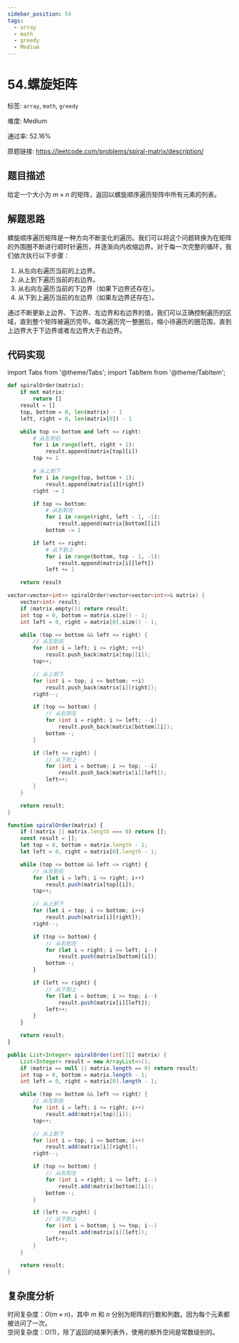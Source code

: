 ```yaml
---
sidebar_position: 54
tags:
  - array
  - math
  - greedy
  - Medium
---
```


# 54.螺旋矩阵

标签: `array`, `math`, `greedy`

难度: Medium

通过率: 52.16%

原题链接: https://leetcode.com/problems/spiral-matrix/description/

## 题目描述
给定一个大小为 $m \times n$ 的矩阵，返回以螺旋顺序遍历矩阵中所有元素的列表。

## 解题思路
螺旋顺序遍历矩阵是一种方向不断变化的遍历。我们可以将这个问题转换为在矩阵的外围圈不断进行顺时针遍历，并逐渐向内收缩边界。对于每一次完整的循环，我们依次执行以下步骤：  
1. 从左向右遍历当前的上边界。
2. 从上到下遍历当前的右边界。
3. 从右向左遍历当前的下边界（如果下边界还存在）。
4. 从下到上遍历当前的左边界（如果左边界还存在）。

通过不断更新上边界、下边界、左边界和右边界的值，我们可以正确控制遍历的区域，直到整个矩阵被遍历完毕。每次遍历完一整圈后，缩小待遍历的圈范围，直到上边界大于下边界或者左边界大于右边界。

## 代码实现
import Tabs from '@theme/Tabs';
import TabItem from '@theme/TabItem';

<Tabs>
<TabItem value="python" label="Python">

```python
def spiralOrder(matrix):
    if not matrix:
        return []
    result = []
    top, bottom = 0, len(matrix) - 1
    left, right = 0, len(matrix[0]) - 1

    while top <= bottom and left <= right:
        # 从左到右
        for i in range(left, right + 1):
            result.append(matrix[top][i])
        top += 1

        # 从上到下
        for i in range(top, bottom + 1):
            result.append(matrix[i][right])
        right -= 1

        if top <= bottom:
            # 从右到左
            for i in range(right, left - 1, -1):
                result.append(matrix[bottom][i])
            bottom -= 1

        if left <= right:
            # 从下到上
            for i in range(bottom, top - 1, -1):
                result.append(matrix[i][left])
            left += 1

    return result
```

</TabItem>
<TabItem value="cpp" label="C++">

```cpp
vector<vector<int>> spiralOrder(vector<vector<int>>& matrix) {
    vector<int> result;
    if (matrix.empty()) return result;
    int top = 0, bottom = matrix.size() - 1;
    int left = 0, right = matrix[0].size() - 1;

    while (top <= bottom && left <= right) {
        // 从左到右
        for (int i = left; i <= right; ++i)
            result.push_back(matrix[top][i]);
        top++;

        // 从上到下
        for (int i = top; i <= bottom; ++i)
            result.push_back(matrix[i][right]);
        right--;

        if (top <= bottom) {
            // 从右到左
            for (int i = right; i >= left; --i)
                result.push_back(matrix[bottom][i]);
            bottom--;
        }

        if (left <= right) {
            // 从下到上
            for (int i = bottom; i >= top; --i)
                result.push_back(matrix[i][left]);
            left++;
        }
    }

    return result;
}
```

</TabItem>
<TabItem value="javascript" label="JavaScript">

```javascript
function spiralOrder(matrix) {
    if (!matrix || matrix.length === 0) return [];
    const result = [];
    let top = 0, bottom = matrix.length - 1;
    let left = 0, right = matrix[0].length - 1;

    while (top <= bottom && left <= right) {
        // 从左到右
        for (let i = left; i <= right; i++)
            result.push(matrix[top][i]);
        top++;

        // 从上到下
        for (let i = top; i <= bottom; i++)
            result.push(matrix[i][right]);
        right--;

        if (top <= bottom) {
            // 从右到左
            for (let i = right; i >= left; i--)
                result.push(matrix[bottom][i]);
            bottom--;
        }

        if (left <= right) {
            // 从下到上
            for (let i = bottom; i >= top; i--)
                result.push(matrix[i][left]);
            left++;
        }
    }

    return result;
}
```

</TabItem>
<TabItem value="java" label="Java">

```java
public List<Integer> spiralOrder(int[][] matrix) {
    List<Integer> result = new ArrayList<>();
    if (matrix == null || matrix.length == 0) return result;
    int top = 0, bottom = matrix.length - 1;
    int left = 0, right = matrix[0].length - 1;

    while (top <= bottom && left <= right) {
        // 从左到右
        for (int i = left; i <= right; i++)
            result.add(matrix[top][i]);
        top++;

        // 从上到下
        for (int i = top; i <= bottom; i++)
            result.add(matrix[i][right]);
        right--;

        if (top <= bottom) {
            // 从右到左
            for (int i = right; i >= left; i--)
                result.add(matrix[bottom][i]);
            bottom--;
        }

        if (left <= right) {
            // 从下到上
            for (int i = bottom; i >= top; i--)
                result.add(matrix[i][left]);
            left++;
        }
    }

    return result;
}
```

</TabItem>
</Tabs>

## 复杂度分析
时间复杂度：$O(m \times n)$，其中 $m$ 和 $n$ 分别为矩阵的行数和列数。因为每个元素都被访问了一次。  
空间复杂度：$O(1)$，除了返回的结果列表外，使用的额外空间是常数级别的。
